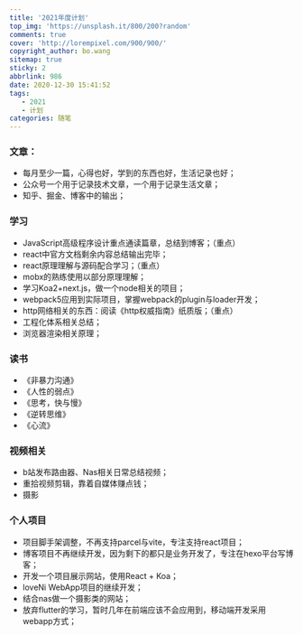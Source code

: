 ```yaml
---
title: '2021年度计划'
top_img: 'https://unsplash.it/800/200?random'
comments: true
cover: 'http://lorempixel.com/900/900/'
copyright_author: bo.wang
sitemap: true
sticky: 2
abbrlink: 986
date: 2020-12-30 15:41:52
tags:
   - 2021
   - 计划
categories: 随笔
---
```


### 文章：

-   每月至少一篇，心得也好，学到的东西也好，生活记录也好；
-   公众号一个用于记录技术文章，一个用于记录生活文章；
-   知乎、掘金、博客中的输出；

### 学习

-   JavaScript高级程序设计重点通读篇章，总结到博客；（重点）
-   react中官方文档剩余内容总结输出完毕；
-   react原理理解与源码配合学习；（重点）
-   mobx的熟练使用以部分原理理解；
-   学习Koa2+next.js，做一个node相关的项目；
-   webpack5应用到实际项目，掌握webpack的plugin与loader开发；
-   http网络相关的东西：阅读《http权威指南》纸质版；（重点）
-   工程化体系相关总结；
-   浏览器渲染相关原理；

### 读书

-   《非暴力沟通》
-   《人性的弱点》
-   《思考，快与慢》
-   《逆转思维》
-   《心流》

### 视频相关

-   b站发布路由器、Nas相关日常总结视频；
-   重拾视频剪辑，靠着自媒体赚点钱；
-   摄影

### 个人项目

-   项目脚手架调整，不再支持parcel与vite，专注支持react项目；
-   博客项目不再继续开发，因为剩下的都只是业务开发了，专注在hexo平台写博客；
-   开发一个项目展示网站，使用React + Koa；
-   loveNi WebApp项目的继续开发；
-   结合nas做一个摄影类的网站；
-   放弃flutter的学习，暂时几年在前端应该不会应用到，移动端开发采用webapp方式；

